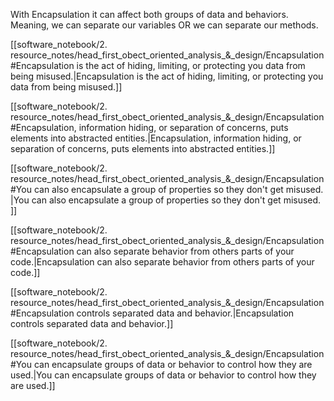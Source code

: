 With Encapsulation it can affect both groups of data and behaviors. Meaning, we can separate our variables OR we can separate our methods.

[[software_notebook/2. resource_notes/head_first_obect_oriented_analysis_&_design/Encapsulation#Encapsulation is the act of hiding, limiting, or protecting you data from being misused.|Encapsulation is the act of hiding, limiting, or protecting you data from being misused.]]

[[software_notebook/2. resource_notes/head_first_obect_oriented_analysis_&_design/Encapsulation#Encapsulation, information hiding, or separation of concerns, puts elements into abstracted entities.|Encapsulation, information hiding, or separation of concerns, puts elements into abstracted entities.]]

[[software_notebook/2. resource_notes/head_first_obect_oriented_analysis_&_design/Encapsulation#You can also encapsulate a group of properties so they don't get misused. |You can also encapsulate a group of properties so they don't get misused. ]]

[[software_notebook/2. resource_notes/head_first_obect_oriented_analysis_&_design/Encapsulation#Encapsulation can also separate behavior from others parts of your code.|Encapsulation can also separate behavior from others parts of your code.]]

[[software_notebook/2. resource_notes/head_first_obect_oriented_analysis_&_design/Encapsulation#Encapsulation controls separated data and behavior.|Encapsulation controls separated data and behavior.]]

[[software_notebook/2. resource_notes/head_first_obect_oriented_analysis_&_design/Encapsulation#You can encapsulate groups of data or behavior to control how they are used.|You can encapsulate groups of data or behavior to control how they are used.]]
